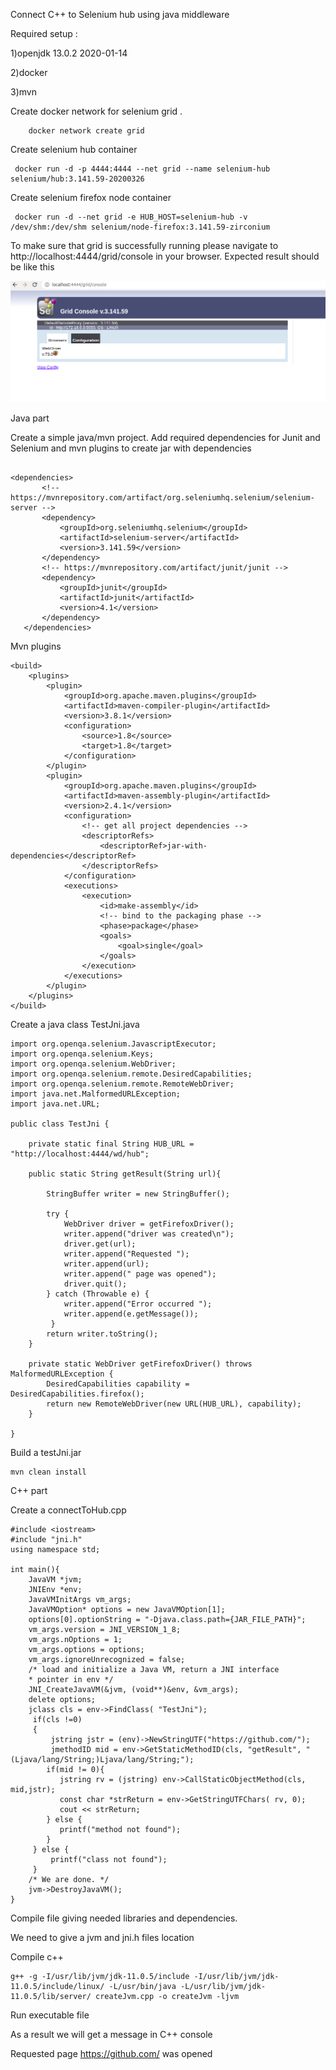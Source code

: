 Connect C++ to Selenium hub using java middleware 

Required setup : 

1)openjdk 13.0.2 2020-01-14

2)docker

3)mvn


Create docker network for selenium grid .




        docker network create grid



 Create selenium hub container


           

     docker run -d -p 4444:4444 --net grid --name selenium-hub selenium/hub:3.141.59-20200326



Create selenium firefox node container


       

     docker run -d --net grid -e HUB_HOST=selenium-hub -v /dev/shm:/dev/shm selenium/node-firefox:3.141.59-zirconium




To make sure that grid is successfully running please navigate to http://localhost:4444/grid/console in your browser. Expected result should be like this 

![Grid console](https://github.com/lusiSargsyan/jni/blob/master/Screenshot%20from%202020-04-07%2015-09-00.png)


Java part

Create a simple java/mvn project.
Add required dependencies for Junit and Selenium and mvn plugins to create jar with dependencies 

```

<dependencies>
       <!-- https://mvnrepository.com/artifact/org.seleniumhq.selenium/selenium-server -->
       <dependency>
           <groupId>org.seleniumhq.selenium</groupId>
           <artifactId>selenium-server</artifactId>
           <version>3.141.59</version>
       </dependency>
       <!-- https://mvnrepository.com/artifact/junit/junit -->
       <dependency>
           <groupId>junit</groupId>
           <artifactId>junit</artifactId>
           <version>4.1</version>
       </dependency>
   </dependencies>
```

Mvn plugins

```
<build>
    <plugins>
        <plugin>
            <groupId>org.apache.maven.plugins</groupId>
            <artifactId>maven-compiler-plugin</artifactId>
            <version>3.8.1</version>
            <configuration>
                <source>1.8</source>
                <target>1.8</target>
            </configuration>
        </plugin>
        <plugin>
            <groupId>org.apache.maven.plugins</groupId>
            <artifactId>maven-assembly-plugin</artifactId>
            <version>2.4.1</version>
            <configuration>
                <!-- get all project dependencies -->
                <descriptorRefs>
                    <descriptorRef>jar-with-dependencies</descriptorRef>
                </descriptorRefs>
            </configuration>
            <executions>
                <execution>
                    <id>make-assembly</id>
                    <!-- bind to the packaging phase -->
                    <phase>package</phase>
                    <goals>
                        <goal>single</goal>
                    </goals>
                </execution>
            </executions>
        </plugin>
    </plugins>
</build>
```

Create a java class TestJni.java

```
import org.openqa.selenium.JavascriptExecutor;
import org.openqa.selenium.Keys;
import org.openqa.selenium.WebDriver;
import org.openqa.selenium.remote.DesiredCapabilities;
import org.openqa.selenium.remote.RemoteWebDriver;
import java.net.MalformedURLException;
import java.net.URL;
 
public class TestJni {
 
    private static final String HUB_URL = "http://localhost:4444/wd/hub";
 
    public static String getResult(String url){
 
        StringBuffer writer = new StringBuffer();
 
        try {
            WebDriver driver = getFirefoxDriver();
            writer.append("driver was created\n");
            driver.get(url);
            writer.append("Requested ");
            writer.append(url);
            writer.append(" page was opened");
            driver.quit();
        } catch (Throwable e) {
            writer.append("Error occurred ");
            writer.append(e.getMessage());
         }
        return writer.toString();
    }
 
    private static WebDriver getFirefoxDriver() throws MalformedURLException {
        DesiredCapabilities capability = DesiredCapabilities.firefox();
        return new RemoteWebDriver(new URL(HUB_URL), capability);
    }
 
}
```
Build a testJni.jar


```
mvn clean install
```

C++ part

Create a connectToHub.cpp

```
#include <iostream>
#include "jni.h"
using namespace std;
 
int main(){
    JavaVM *jvm;
    JNIEnv *env;      
    JavaVMInitArgs vm_args; 
    JavaVMOption* options = new JavaVMOption[1];
    options[0].optionString = "-Djava.class.path={JAR_FILE_PATH}";
    vm_args.version = JNI_VERSION_1_8;
    vm_args.nOptions = 1;
    vm_args.options = options;
    vm_args.ignoreUnrecognized = false;
    /* load and initialize a Java VM, return a JNI interface
    * pointer in env */
    JNI_CreateJavaVM(&jvm, (void**)&env, &vm_args);
    delete options;
    jclass cls = env->FindClass( "TestJni");
     if(cls !=0)                                                     
     {
         jstring jstr = (env)->NewStringUTF("https://github.com/");
         jmethodID mid = env->GetStaticMethodID(cls, "getResult", "(Ljava/lang/String;)Ljava/lang/String;");
        if(mid != 0){
           jstring rv = (jstring) env->CallStaticObjectMethod(cls, mid,jstr);
           const char *strReturn = env->GetStringUTFChars( rv, 0);
           cout << strReturn;
        } else {
           printf("method not found");
        }
     } else {
         printf("class not found");
     }
    /* We are done. */
    jvm->DestroyJavaVM();
}
```
Compile file giving needed libraries and dependencies.



We need to give a jvm and jni.h files location 

Compile c++
```
g++ -g -I/usr/lib/jvm/jdk-11.0.5/include -I/usr/lib/jvm/jdk-11.0.5/include/linux/ -L/usr/bin/java -L/usr/lib/jvm/jdk-11.0.5/lib/server/ createJvm.cpp -o createJvm -ljvm
```

Run executable file 


As a result we will get a message in C++ console 

Requested page https://github.com/ was opened
